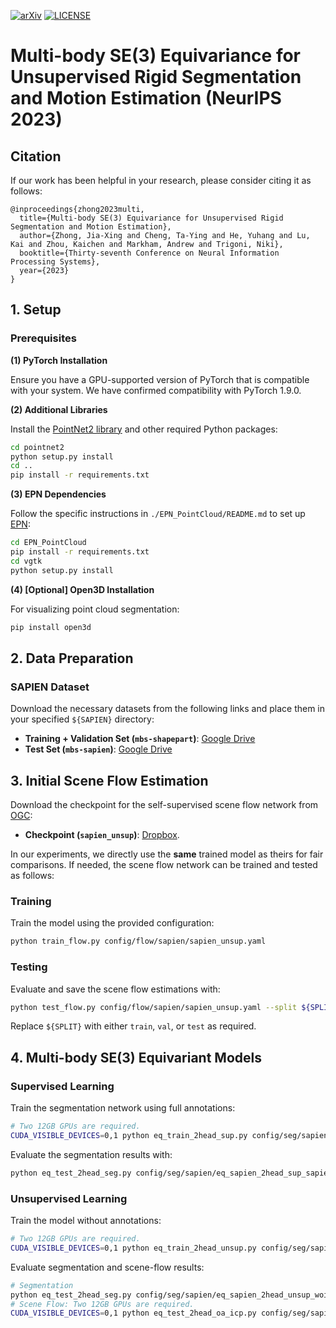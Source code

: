 [![arXiv](https://img.shields.io/badge/arXiv-2306.05584-b31b1b.svg)](https://arxiv.org/abs/2306.05584)
[![LICENSE](https://img.shields.io/badge/license-Anti%20996-blue.svg)](https://github.com/996icu/996.ICU/blob/master/LICENSE)

# Multi-body SE(3) Equivariance for Unsupervised Rigid Segmentation and Motion Estimation (NeurIPS 2023)

## Citation
If our work has been helpful in your research, please consider citing it as follows:

```
@inproceedings{zhong2023multi,
  title={Multi-body SE(3) Equivariance for Unsupervised Rigid Segmentation and Motion Estimation},
  author={Zhong, Jia-Xing and Cheng, Ta-Ying and He, Yuhang and Lu, Kai and Zhou, Kaichen and Markham, Andrew and Trigoni, Niki},
  booktitle={Thirty-seventh Conference on Neural Information Processing Systems},
  year={2023}
}
```

## 1. Setup

### Prerequisites

**(1) PyTorch Installation**

   Ensure you have a GPU-supported version of PyTorch that is compatible with your system. We have confirmed compatibility with PyTorch 1.9.0.

**(2) Additional Libraries**

   Install the [PointNet2 library](https://github.com/erikwijmans/Pointnet2_PyTorch/tree/master) and other required Python packages:

   ```bash
   cd pointnet2
   python setup.py install
   cd ..
   pip install -r requirements.txt
   ```

**(3) EPN Dependencies**

   Follow the specific instructions in `./EPN_PointCloud/README.md` to set up [EPN](https://github.com/nintendops/EPN_PointCloud):

   ```bash
   cd EPN_PointCloud
   pip install -r requirements.txt
   cd vgtk
   python setup.py install
   ```

**(4) [Optional] Open3D Installation**

   For visualizing point cloud segmentation:

   ```bash
   pip install open3d
   ```

## 2. Data Preparation

### SAPIEN Dataset

Download the necessary datasets from the following links and place them in your specified `${SAPIEN}` directory:

- **Training + Validation Set (`mbs-shapepart`)**: [Google Drive](https://drive.google.com/file/d/1aGTn-PYxLjnhj9UKlv4YFV3Mt1E3ftci/view?usp=sharing)
- **Test Set (`mbs-sapien`)**: [Google Drive](https://drive.google.com/file/d/1HR2X0DjgXLwp8K5n2nsvfGTcDMSckX5Z/view?usp=sharing)

## 3. Initial Scene Flow Estimation

Download the checkpoint for the self-supervised scene flow network from [OGC](https://github.com/vLAR-group/OGC):
- **Checkpoint (`sapien_unsup`)**: [Dropbox](https://www.dropbox.com/s/k4hv71952i0yrye/OGC_ckpt.zip?dl=0&e=1&file_subpath=%2Fckpt%2Fflow%2Fsapien%2Fsapien_unsup%2Fbest.pth.tar).

In our experiments, we directly use the **same** trained model as theirs for fair comparisons. 
If needed, the scene flow network can be trained and tested as follows:
### Training

Train the model using the provided configuration:

```bash
python train_flow.py config/flow/sapien/sapien_unsup.yaml
```

### Testing

Evaluate and save the scene flow estimations with:

```bash
python test_flow.py config/flow/sapien/sapien_unsup.yaml --split ${SPLIT} --save
```
Replace `${SPLIT}` with either `train`, `val`, or `test` as required.

## 4. Multi-body SE(3) Equivariant Models

### Supervised Learning

Train the segmentation network using full annotations:

```bash
# Two 12GB GPUs are required.
CUDA_VISIBLE_DEVICES=0,1 python eq_train_2head_sup.py config/seg/sapien/eq_sapien_2head_sup_sapien.yaml
```

Evaluate the segmentation results with:

```bash
python eq_test_2head_seg.py config/seg/sapien/eq_sapien_2head_sup_sapien.yaml --split test
```

### Unsupervised Learning

Train the model without annotations:

```bash
# Two 12GB GPUs are required.
CUDA_VISIBLE_DEVICES=0,1 python eq_train_2head_unsup.py config/seg/sapien/sapien_unsup_woinv.yaml 
```

Evaluate segmentation and scene-flow results:

```bash
# Segmentation
python eq_test_2head_seg.py config/seg/sapien/eq_sapien_2head_unsup_woinv.yaml --split test --round 0
# Scene Flow: Two 12GB GPUs are required.
CUDA_VISIBLE_DEVICES=0,1 python eq_test_2head_oa_icp.py config/seg/sapien/eq_sapien_2head_unsup_woinv.yaml --split test
```